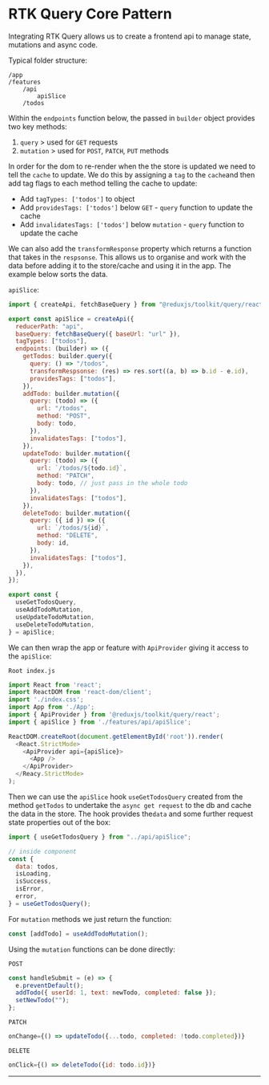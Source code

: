 # RTK Query Core Pattern

Integrating RTK Query allows us to create a frontend api to manage state, mutations and async code.

Typical folder structure:

```
/app
/features
    /api
        apiSlice
    /todos
```

Within the `endpoints` function below, the passed in `builder` object provides two key methods:

1. `query` > used for `GET` requests
2. `mutation` > used for `POST`, `PATCH`, `PUT` methods

In order for the dom to re-render when the the store is updated we need to tell the `cache` to update. We do this by assigning a `tag` to the `cache`and then add tag flags to each method telling the cache to update:

- Add `tagTypes: ['todos']` to object
- Add `providesTags: ['todos']` below `GET` - `query` function to update the cache
- Add `invalidatesTags: ['todos']` below `mutation` - `query` function to update the cache

We can also add the `transformResponse` property which returns a function that takes in the `respsonse`. This allows us to organise and work with the data before adding it to the store/cache and using it in the app. The example below sorts the data.

`apiSlice`:

```js
import { createApi, fetchBaseQuery } from "@reduxjs/toolkit/query/react";

export const apiSlice = createApi({
  reducerPath: "api",
  baseQuery: fetchBaseQuery({ baseUrl: "url" }),
  tagTypes: ["todos"],
  endpoints: (builder) => ({
    getTodos: builder.query({
      query: () => "/todos",
      transformRespsonse: (res) => res.sort((a, b) => b.id - e.id),
      providesTags: ["todos"],
    }),
    addTodo: builder.mutation({
      query: (todo) => ({
        url: "/todos",
        method: "POST",
        body: todo,
      }),
      invalidatesTags: ["todos"],
    }),
    updateTodo: builder.mutation({
      query: (todo) => ({
        url: `/todos/${todo.id}`,
        method: "PATCH",
        body: todo, // just pass in the whole todo
      }),
      invalidatesTags: ["todos"],
    }),
    deleteTodo: builder.mutation({
      query: ({ id }) => ({
        url: `/todos/${id}`,
        method: "DELETE",
        body: id,
      }),
      invalidatesTags: ["todos"],
    }),
  }),
});

export const {
  useGetTodosQuery,
  useAddTodoMutation,
  useUpdateTodoMutation,
  useDeleteTodoMutation,
} = apiSlice;
```

We can then wrap the app or feature with `ApiProvider` giving it access to the `apiSlice`:

`Root index.js`

```js
import React from 'react';
import ReactDOM from 'react-dom/client';
import './index.css';
import App from './App';
import { ApiProvider } from '@reduxjs/toolkit/query/react';
import { apiSlice } from './features/api/apiSlice';

ReactDOM.createRoot(document.getElementById('root')).render(
  <React.StrictMode>
    <ApiProvider api={apiSlice}>
      <App />
    </ApiProvider>
  </Reacy.StrictMode>
);

```

Then we can use the `apiSlice` hook `useGetTodosQuery` created from the method `getTodos` to undertake the `async get request` to the db and cache the data in the store.
The hook provides the`data` and some further request state properties out of the box:

```js
import { useGetTodosQuery } from "../api/apiSlice";

// inside component
const {
  data: todos,
  isLoading,
  isSuccess,
  isError,
  error,
} = useGetTodosQuery();
```

For `mutation` methods we just return the function:

```js
const [addTodo] = useAddTodoMutation();
```

Using the `mutation` functions can be done directly:

`POST`

```js
const handleSubmit = (e) => {
  e.preventDefault();
  addTodo({ userId: 1, text: newTodo, completed: false });
  setNewTodo("");
};
```

`PATCH`

```js
onChange={() => updateTodo({...todo, completed: !todo.completed})}
```

`DELETE`

```js
onClick={() => deleteTodo({id: todo.id})}
```

---
